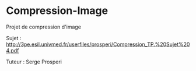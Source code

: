 Compression-Image
=================

Projet de compression d'image

Sujet : http://3pe.esil.univmed.fr/userfiles/prosperi/Compression_TP.%20Sujet%204.pdf

Tuteur : Serge Prosperi
